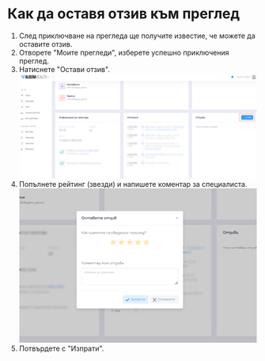 # Как да оставя отзив към преглед

1. След приключване на прегледа ще получите известие, че можете да оставите отзив.
1. Отворете "Моите прегледи", изберете успешно приключения преглед.
1. Натиснете "Остави отзив".
  [![Как да оставя отзив към преглед](images/kak-da-ostavya-otziv-kam-pregled-01.png)](images/kak-da-ostavya-otziv-kam-pregled-01.png)
1. Попълнете рейтинг (звезди) и напишете коментар за специалиста.
  [![Как да оставя отзив към преглед](images/kak-da-ostavya-otziv-kam-pregled-02.png)](images/kak-da-ostavya-otziv-kam-pregled-02.png)
1. Потвърдете с "Изпрати".
